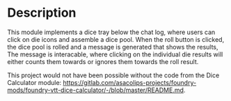 # Description

This module implements a dice tray below the chat log, where users can click on die icons and assemble a dice pool. When the roll button is clicked, the dice pool is rolled and a message is generated that shows the results, The message is interacable, where clicking on the individual die results will either counts them towards or ignores them towards the roll result.

This project would not have been possible without the code from the Dice Calculator module: https://gitlab.com/asacolips-projects/foundry-mods/foundry-vtt-dice-calculator/-/blob/master/README.md.